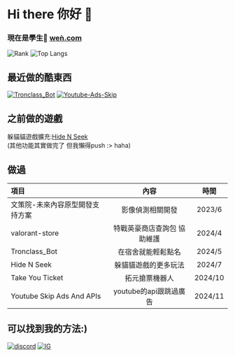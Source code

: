 Hi there 你好 👋 
===
### 現在是學生👾 [weǹ.com](https://xn--we-n6a.com/)

![Rank](https://github-readme-stats.vercel.app/api?username=xiaxia009&locale=zh-tw&theme=prussian)
![Top Langs](https://github-readme-stats.vercel.app/api/top-langs/?username=XiaXia009&layout=compact&theme=prussian)

## 最近做的酷東西  
[![Tronclass_Bot](https://github-readme-stats.vercel.app/api/pin/?username=XiaXia009&repo=Tronclass_Bot&theme=prussian)](https://github.com/XiaXia009/Tronclass_Bot)
[![Youtube-Ads-Skip](https://github-readme-stats.vercel.app/api/pin/?username=XiaXia009&repo=youtube-ads-skip&theme=prussian)](https://github.com/XiaXia009/youtube-ads-skip)

## 之前做的遊戲
躲貓貓遊戲擴充:[Hide N Seek](https://hidenseek.xn--we-n6a.com/)  
(其他功能其實做完了 但我懶得push :> haha)

## 做過  
| 項目 | 內容 | 時間 |
| :---- | :----: | :----: |
| 文策院-未來內容原型開發支持方案 | 影像偵測相關開發 | 2023/6 |
| valorant-store | 特戰英豪商店查詢包 協助維護 | 2024/4 |
| Tronclass_Bot | 在宿舍就能輕鬆點名 | 2024/5 |
| Hide N Seek | 躲貓貓遊戲的更多玩法 | 2024/7 |
| Take You Ticket | 拓元搶票機器人 | 2024/10 |
| Youtube Skip Ads And APIs | youtube的api跟跳過廣告 | 2024/11 |

## 可以找到我的方法:)
[![discord](https://skillicons.dev/icons?i=discord)](https://discord.com/users/729170921788801074) [![IG](https://skillicons.dev/icons?i=instagram)](https://www.instagram.com/wen._.0420/)

